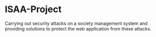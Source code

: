 # ISAA-Project
Carrying out security attacks on a society management system and providing solutions to protect the web application from these attacks.
